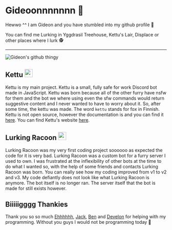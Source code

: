 # Gideoonnnnnnn 🦊

Hewwo ^^ I am Gideon and you have stumbled into my github profile 👀 

You can find me Lurking in Yggdrasil Treehouse, Kettu's Lair, Displace or other places where I lurk 🕵

--------------------------------

![Gideon's github thingy](https://github-readme-stats.vercel.app/api?username=Gideon-foxo&theme=vision-friendly-dark&show_icons=true)

## Kettu <img src="https://cdn.discordapp.com/avatars/667131062941384757/e5263d7ccc5527a39c31f9b44345a5ce.png?size=4096" width="25" height="25" />

Kettu is my main project. Kettu is a small, fully safe for work Discord bot made in JavaScript. Kettu was born because all of the other furry have nsfw for them and the bot we where using even the sfw commands would return suggestive content and I never wanted to have to worry about it. So, after some time, the kettu was made. The word `kettu` stands for fox in Finnish. Kettu is not open source, however the documentation is and you can find it [here](https://github.com/LachlanWalls/kettu-docs). You can find Kettu's website [here](https://kettu.cc/).

## Lurking Racoon <img src="https://cdn.discordapp.com/avatars/600669425263181850/e5ee8243d18f13ecae936b6b15de4445.png?size=4096" width="25" height="25" />

Lurking Racoon was my very first coding project soooooo as expected the code for it is very bad. Lurking Racoon was a custom bot for a furry server I used to own. I was frustrated at the inflexibility of other bots at the time to do what I wanted so, with the help of some friends and contacts Lurking Racoon was born. You can really see how my coding improved from v1 to v2 and v3. My code defiantly does not look like what Lurking Racoon is anymore. The bot itself is no longer ran. The server itself that the bot is made for still exists however. 

## Biiiiigggg Thankies

Thank you so so much [Ehhhhhh](https://github.com/LachlanWalls), [Jack](https://github.com/Jack073), [Ben](https://github.com/Benricheson101) and [Develon](https://gitlab.com/Develon5543) for helping with my programming. Without you guys I would not be programming today 🧡


